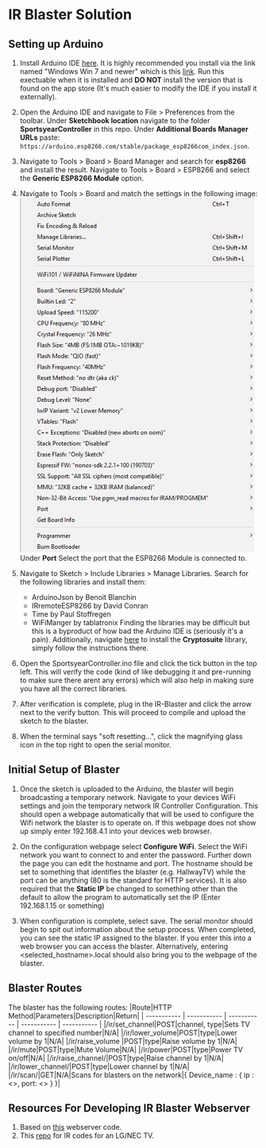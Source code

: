 # IR Blaster Solution

## Setting up Arduino

1. Install Arduino IDE [here](https://www.arduino.cc/en/software). It is highly recommended you install via the link named "Windows Win 7 and newer" which is this [link](https://downloads.arduino.cc/arduino-1.8.19-windows.exe). Run this exectuable when it is installed and **DO NOT** install the version that is found on the app store (It's much easier to modify the IDE if you install it externally).

2. Open the Arduino IDE and navigate to File > Preferences from the toolbar. Under **Sketchbook location** navigate to the folder **SportsyearController** in this repo. Under **Additional Boards Manager URLs** paste: ```https://arduino.esp8266.com/stable/package_esp8266com_index.json```.

3. Navigate to Tools > Board > Board Manager and search for **esp8266** and install the result. Navigate to Tools > Board > ESP8266 and select the **Generic ESP8266 Module** option.

4. Navigate to Tools > Board and match the settings in the following image: <br>![Settings](Board_settings.PNG)</br> Under **Port** Select the port that the ESP8266 Module is connected to.

5. Navigate to Sketch > Include Libraries > Manage Libraries. Search for the following libraries and install them:
    - ArduinoJson by Benoit Blanchin
    - IRremoteESP8266 by David Conran
    - Time by Paul Stoffregen
    - WiFiManger by tablatronix
Finding the libraries may be difficult but this is a byproduct of how bad the Arduino IDE is (seriously it's a pain). Additionally, navigate [here](https://github.com/bebo-dot-dev/Cryptosuite) to install the **Cryptosuite** library, simply follow the instructions there.

6. Open the SportsyearController.ino file and click the tick button in the top left. This will verify the code (kind of like debugging it and pre-running to make sure there arent any errors) which will also help in making sure you have all the correct libraries.

7. After verification is complete, plug in the IR-Blaster and click the arrow next to the verify button. This will proceed to compile and upload the sketch to the blaster.

8. When the terminal says "soft resetting...", click the magnifying glass icon in the top right to open the serial monitor.

## Initial Setup of Blaster

1. Once the sketch is uploaded to the Arduino, the blaster will begin broadcasting a temporary network. Navigate to your devices WiFi settings and join the temporary network IR Controller Configuration. This should open a webpage automatically that will be used to configure the Wifi network the blaster is to operate on. If this webpage does not show up simply enter 192.168.4.1 into your devices web browser.

2. On the configuration webpage select **Configure WiFi**. Select the WiFi network you want to connect to and enter the password. Further down the page you can edit the hostname and port. The hostname should be set to something that identifies the blaster (e.g. HallwayTV) while the port can be anything (80 is the standard for HTTP services). It is also required that the  **Static IP** be changed to something other than the default to allow the program to automatically set the IP (Enter 192.168.1.15 or something)

3. When configuration is complete, select save. The serial monitor should begin to spit out information about the setup process. When completed, you can see the static IP assigned to the blaster. If you enter this into a web browser you can access the blaster. Alternatively, entering <selected_hostname>.local should also bring you to the webpage of the blaster.

## Blaster Routes

The blaster has the following routes:
|Route|HTTP Method|Parameters|Description|Return|
| ----------- | ----------- | ----------- | ----------- | ----------- |
|/ir/set_channel|POST|channel, type|Sets TV channel to specified number|N/A|
|/ir/lower_volume|POST|type|Lower volume by 1|N/A|
|/ir/raise_volume |POST|type|Raise volume by 1|N/A|
|/ir/mute|POST|type|Mute Volume|N/A|
|/ir/power|POST|type|Power TV on/off|N/A|
|/ir/raise_channel/|POST|type|Raise channel by 1|N/A|
|/ir/lower_channel/|POST|type|Lower channel by 1|N/A|
|/ir/scan/|GET|N/A|Scans for blasters on the network|{ Device_name : { ip : <>, port: <> } }|

## Resources For Developing IR Blaster Webserver

1. Based on [this](https://github.com/mdhiggins/ESP8266-HTTP-IR-Blaster) webserver code.
2. This [repo](https://gist.github.com/francis2110/8f69843dd57ae07dce80) for IR codes for an LG/NEC TV.
